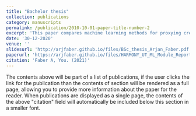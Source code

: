 ```yaml
---
title: "Bachelor thesis"
collection: publications
category: manuscripts
permalink: /publication/2010-10-01-paper-title-number-2
excerpt: 'This paper compares machine learning methods for proxying credit spreads.'
date: '30-12-2020'
venue: ''
slidesurl: 'http://arjfaber.github.io/files/BSc_thesis_Arjan_Faber.pdf'
paperurl: 'https://arjfaber.github.io/files/HARMONY_UT_ML_Module_Report.pdf'
citation: 'Faber A, You. (2021)'
---
```


The contents above will be part of a list of publications, if the user clicks the link for the publication than the contents of section will be rendered as a full page, allowing you to provide more information about the paper for the reader. When publications are displayed as a single page, the contents of the above "citation" field will automatically be included below this section in a smaller font.
